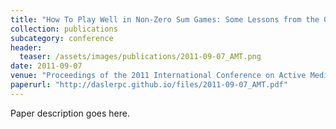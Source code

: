 ```yaml
---
title: "How To Play Well in Non-Zero Sum Games: Some Lessons from the Generalized Traveler's Dilemma"
collection: publications
subcategory: conference
header: 
  teaser: /assets/images/publications/2011-09-07_AMT.png
date: 2011-09-07
venue: "Proceedings of the 2011 International Conference on Active Media Technology (AMT)"
paperurl: "http://daslerpc.github.io/files/2011-09-07_AMT.pdf"
---
```


Paper description goes here.